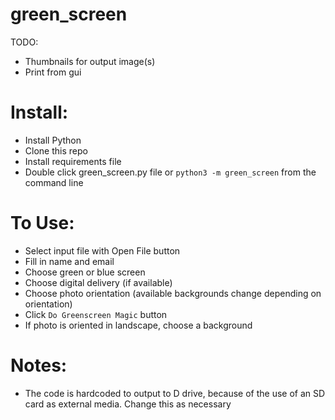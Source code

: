 # green_screen
TODO:
* Thumbnails for output image(s)
* Print from gui

# Install:
* Install Python
* Clone this repo
* Install requirements file
* Double click green_screen.py file or `python3 -m green_screen` from the command line

# To Use:
* Select input file with Open File button
* Fill in name and email
* Choose green or blue screen
* Choose digital delivery (if available)
* Choose photo orientation (available backgrounds change depending on orientation)
* Click `Do Greenscreen Magic` button
* If photo is oriented in landscape, choose a background

# Notes:
* The code is hardcoded to output to D drive, because of the use of an SD card as external media. Change this as necessary